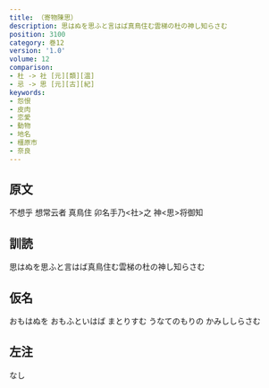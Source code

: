 ```yaml
---
title: （寄物陳思）
description: 思はぬを思ふと言はば真鳥住む雲梯の杜の神し知らさむ
position: 3100
category: 巻12
version: '1.0'
volume: 12
comparison:
- 杜 -> 社 [元][類][温]
- 忌 -> 思 [元][古][紀]
keywords:
- 怨恨
- 皮肉
- 恋愛
- 動物
- 地名
- 橿原市
- 奈良
---
```


## 原文

不想乎 想常云者 真鳥住 卯名手乃<社>之 神<思>将御知

## 訓読

思はぬを思ふと言はば真鳥住む雲梯の杜の神し知らさむ

## 仮名

おもはぬを おもふといはば まとりすむ うなてのもりの かみししらさむ

## 左注

なし
